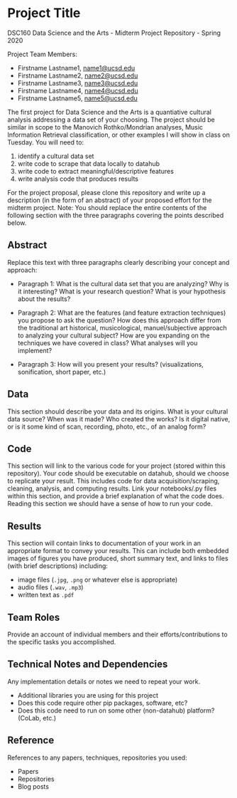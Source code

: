 # Project Title

DSC160 Data Science and the Arts - Midterm Project Repository - Spring 2020

Project Team Members: 
- Firstname Lastname1, name1@ucsd.edu
- Firstname Lastname2, name2@ucsd.edu
- Firstname Lastname3, name3@ucsd.edu
- Firstname Lastname4, name4@ucsd.edu
- Firstname Lastname5, name5@ucsd.edu

The first project for Data Science and the Arts is a quantiative cultural analysis addressing a data set of your choosing. The project should be similar in scope to the Manovich Rothko/Mondrian analyses, Music Information Retrieval classification, or other examples I will show in class on Tuesday. You will need to: 

1. identify a cultural data set
2. write code to scrape that data locally to datahub
3. write code to extract meaningful/descriptive features
4. write analysis code that produces results

For the project proposal, please clone this repository and write up a description (in the form of an abstract) of your proposed effort for the midterm project. Note: You should replace the entire contents of the following section with the three paragraphs covering the points described below.

## Abstract

Replace this text with three paragraphs clearly describing your concept and approach:

- Paragraph 1: What is the cultural data set that you are analyzing? Why is it interesting? What is your research question? What is your hypothesis about the results?

- Paragraph 2: What are the features (and feature extraction techniques) you propose to ask the question? How does this approach differ from the traditional art historical, musicological, manuel/subjective approach to analyzing your cultural subject? How are you expanding on the techniques we have covered in class? What analyses will you implement?

- Paragraph 3: How will you present your results? (visualizations, sonification, short paper, etc.)

## Data

This section should describe your data and its origins. What is your cultural data source? When was it made? Who created the works? Is it digital native, or is it some kind of scan, recording, photo, etc., of an analog form? 

## Code

This section will link to the various code for your project (stored within this repository). Your code should be executable on datahub, should we choose to replicate your result. This includes code for data acquisition/scraping, cleaning, analysis, and computing results. Link your notebooks/.py files within this section, and provide a brief explanation of what the code does. Reading this section we should have a sense of how to run your code.

## Results

This section will contain links to documentation of your work in an appropriate format to convey your results. This can include both embedded images of figures you have produced, short summary text, and links to files (with brief descriptions) including:
- image files (`.jpg`, `.png` or whatever else is appropriate)
- audio files (`.wav`, `.mp3`)
- written text as `.pdf`

## Team Roles

Provide an account of individual members and their efforts/contributions to the specific tasks you accomplished.

## Technical Notes and Dependencies

Any implementation details or notes we need to repeat your work. 
- Additional libraries you are using for this project
- Does this code require other pip packages, software, etc?
- Does this code need to run on some other (non-datahub) platform? (CoLab, etc.)

## Reference

References to any papers, techniques, repositories you used:
- Papers
- Repositories
- Blog posts
